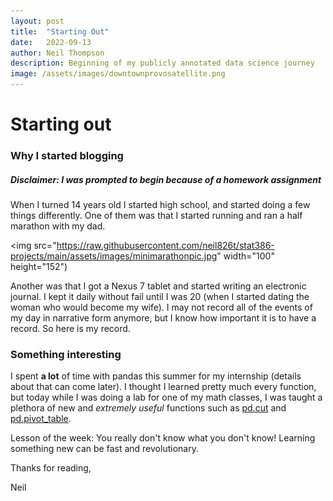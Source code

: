```yaml
---
layout: post
title:  "Starting Out"
date:   2022-09-13
author: Neil Thompson
description: Beginning of my publicly annotated data science journey
image: /assets/images/downtownprovosatellite.png
---
```


# Starting out

### Why I started blogging
##### Disclaimer: I was prompted to begin because of a homework assignment

When I turned 14 years old I started high school, and started doing a few things differently.
One of them was that I started running and ran a half marathon with my dad.

<img src="https://raw.githubusercontent.com/neil826t/stat386-projects/main/assets/images/minimarathonpic.jpg" width="100" height="152")

Another was that I got a Nexus 7 tablet and started writing an electronic journal. I kept it daily without fail until I was 20 (when I started dating the woman who would become my wife). 
I may not record all of the events of my day in narrative form anymore, but I know how important it is to have a record. So here is my record.

### Something interesting

I spent **a lot** of time with pandas this summer for my internship (details about that can come later). I thought I learned pretty much every function,
but today while I was doing a lab for one of my math classes, I was taught a plethora of new and _extremely useful_ functions such as [pd.cut](https://pandas.pydata.org/docs/reference/api/pandas.cut.html) 
and [pd.pivot_table](https://pandas.pydata.org/pandas-docs/stable/reference/api/pandas.pivot_table.html).

Lesson of the week: You really don't know what you don't know! Learning something new can be fast and revolutionary.

Thanks for reading,

Neil

